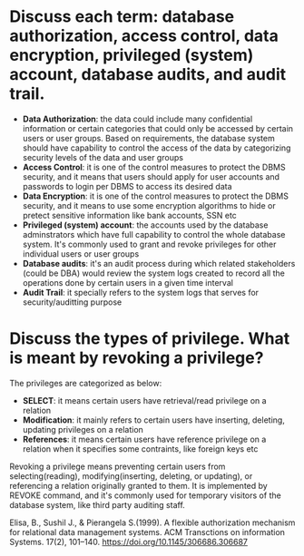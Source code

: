 # Discuss each term: database authorization, access control, data encryption, privileged (system) account, database audits, and audit trail.
* **Data Authorization**: the data could include many confidential information or certain categories that could only be accessed by certain users or user groups. Based on requirements, the database system should have capability to control the access of the data by categorizing security levels of the data and user groups
* **Access Control**: it is one of the control measures to protect the DBMS security, and it means that users should apply for user accounts and passwords to login per DBMS to access its desired data
* **Data Encryption**: it is one of the control measures to protect the DBMS security, and it means to use some encryption algorithms to hide or pretect sensitive information like bank accounts, SSN etc
* **Privileged (system) account**: the accounts used by the database adminstrators which have full capability to control the whole database system. It's commonly used to grant and revoke privileges for other individual users or user groups
* **Database audits**: it's an audit process during which related stakeholders (could be DBA) would review the system logs created to record all the operations done by certain users in a given time interval
* **Audit Trail**: it specially refers to the system logs that serves for security/auditting purpose

# Discuss the types of privilege. What is meant by revoking a privilege?
The privileges are categorized as below:
* **SELECT**: it means certain users have retrieval/read privilege on a relation
* **Modification**: it mainly refers to certain users have inserting, deleting, updating privileges on a relation
* **References**: it means certain users have reference privilege on a relation when it specifies some contraints, like foreign keys etc

Revoking a privilege means preventing certain users from selecting(reading), modifying(inserting, deleting, or updating), or referencing a relation originally granted to them. It is implemented by REVOKE command, and it's commonly used for temporary visitors of the database system, like third party auditing staff.

Elisa, B., Sushil J., & Pierangela S.(1999). A flexible authorization mechanism for relational data management systems. ACM Transctions on information Systems. 17(2), 101–140. https://doi.org/10.1145/306686.306687
